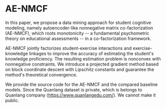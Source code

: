 # AE-NMCF
In this paper, we propose a data mining approach for student cognitive modeling, namely autoencoder-like nonnegative matrix co-factorization (AE-NMCF), which roots monotonicity -- a fundamental psychometric theory on educational assessments -- in a co-factorization framework.

AE-NMCF jointly factorizes student-exercise interactions and exercise-knowledge linkages to improve the accuracy of estimating the student's knowledge proficiency. The resulting estimation problem is nonconvex with nonnegative constraints. We introduce a projected gradient method based on block coordinate descent with Lipschitz constants and guarantee the method's theoretical convergence.

We provide the source code for the AE-NMCF and the compared baseline models. Since the Quanlang dataset is private, which is belongs to Quanlang company (https://www.quanlangedu.com/). We cannot make it public.
